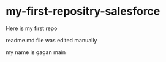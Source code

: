 # my-first-repositry-salesforce
Here is my first repo

readme.md file was edited manually

my name is gagan
main
